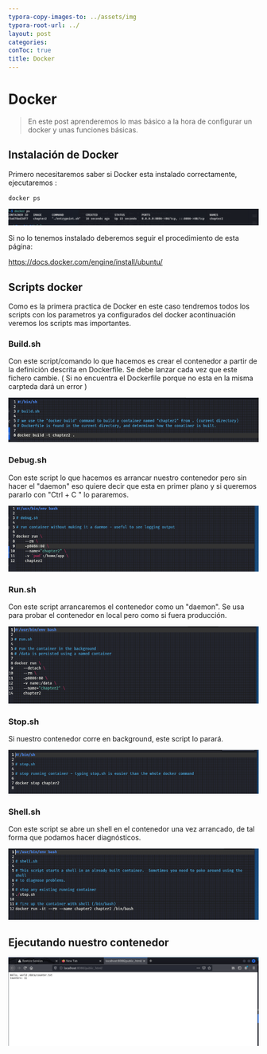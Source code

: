 ```yaml
---
typora-copy-images-to: ../assets/img
typora-root-url: ../
layout: post
categories: 
conToc: true
title: Docker
---
```




# 			Docker

> En este post aprenderemos lo mas básico a la hora de configurar un docker  y unas funciones básicas.

## Instalación de Docker 



Primero necesitaremos saber si Docker esta instalado correctamente, ejecutaremos :

```
docker ps
```

![docker_Ps](/assets/img/docker_Ps.png)

Si no lo tenemos instalado deberemos seguir el procedimiento de esta página:

 https://docs.docker.com/engine/install/ubuntu/



## Scripts docker

Como es la primera practica de Docker en este caso tendremos todos los scripts con los parametros ya configurados del docker acontinuación veremos los scripts mas importantes.



### Build.sh

Con este script/comando lo que hacemos es crear el contenedor a partir de la definición descrita en Dockerfile. Se debe lanzar cada vez que este fichero cambie. ( Si no encuentra el Dockerfile porque no esta en la misma carpteda dará un error  )

![build.sh](/assets/img/build.sh.png)



### Debug.sh

Con este script lo que hacemos es arrancar nuestro contenedor pero sin hacer el "daemon" eso quiere decir que esta en primer plano y si queremos pararlo con "Ctrl + C " lo pararemos.



![debug](/assets/img/debug.png)



### Run.sh

Con este script arrancaremos  el contenedor como un "daemon".  Se usa para probar el contenedor en local pero como si fuera producción.



![run](/assets/img/run.png)



### Stop.sh

Si nuestro contenedor corre en background, este script lo parará.



![stop](/assets/img/stop.png)

### Shell.sh

Con este script se abre un shell en el contenedor una vez arrancado, de tal forma que  podamos hacer diagnósticos.



![shell](/assets/img/shell.png)





## Ejecutando nuestro contenedor

![contador](/assets/img/contador.png)
